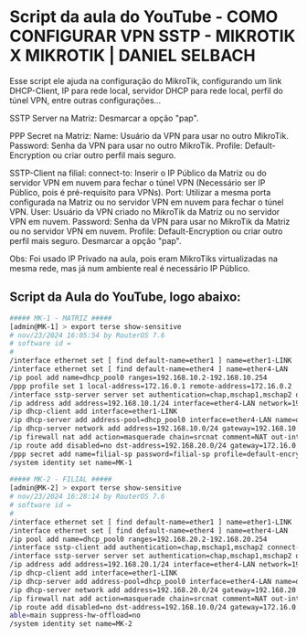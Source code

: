 # Script da aula do YouTube - COMO CONFIGURAR VPN SSTP - MIKROTIK X MIKROTIK | DANIEL SELBACH

Esse script ele ajuda na configuração do MikroTik, configurando um link DHCP-Client, IP para rede local, servidor DHCP para rede local, perfil do túnel VPN, entre outras configurações...

SSTP Server na Matriz:
Desmarcar a opção "pap".

PPP Secret na Matriz:
Name: Usuário da VPN para usar no outro MikroTik.
Password: Senha da VPN para usar no outro MikroTik.
Profile: Default-Encryption ou criar outro perfil mais seguro.

SSTP-Client na filial:
connect-to: Inserir o IP Público da Matriz ou do servidor VPN em nuvem para fechar o túnel VPN (Necessário ser IP Público, pois é pré-requisito para VPNs).
Port: Utilizar a mesma porta configurada na Matriz ou no servidor VPN em nuvem para fechar o túnel VPN.
User: Usuário da VPN criado no MikroTik da Matriz ou no servidor VPN em nuvem.
Password: Senha da VPN para usar no MikroTik da Matriz ou no servidor VPN em nuvem.
Profile: Default-Encryption ou criar outro perfil mais seguro.
Desmarcar a opção "pap".


Obs: Foi usado IP Privado na aula, pois eram MikroTiks virtualizadas na mesma rede, mas já num ambiente real é necessário IP Público.

## Script da Aula do YouTube, logo abaixo:

```sh
##### MK-1 - MATRIZ #####
[admin@MK-1] > export terse show-sensitive
# nov/23/2024 16:05:54 by RouterOS 7.6
# software id =
#
/interface ethernet set [ find default-name=ether1 ] name=ether1-LINK
/interface ethernet set [ find default-name=ether4 ] name=ether4-LAN
/ip pool add name=dhcp_pool0 ranges=192.168.10.2-192.168.10.254
/ppp profile set 1 local-address=172.16.0.1 remote-address=172.16.0.2
/interface sstp-server server set authentication=chap,mschap1,mschap2 default-profile=default-encryption enabled=yes
/ip address add address=192.168.10.1/24 interface=ether4-LAN network=192.168.10.0
/ip dhcp-client add interface=ether1-LINK
/ip dhcp-server add address-pool=dhcp_pool0 interface=ether4-LAN name=dhcp1
/ip dhcp-server network add address=192.168.10.0/24 gateway=192.168.10.1
/ip firewall nat add action=masquerade chain=srcnat comment=NAT out-interface=ether1-LINK
/ip route add disabled=no dst-address=192.168.20.0/24 gateway=172.16.0.2 routing-table=main suppress-hw-offload=no
/ppp secret add name=filial-sp password=filial-sp profile=default-encryption service=sstp
/system identity set name=MK-1
  
##### MK-2 - FILIAL #####
[admin@MK-2] > export terse show-sensitive 
# nov/23/2024 16:28:14 by RouterOS 7.6
# software id = 
#
/interface ethernet set [ find default-name=ether1 ] name=ether1-LINK
/interface ethernet set [ find default-name=ether4 ] name=ether4-LAN
/ip pool add name=dhcp_pool0 ranges=192.168.20.2-192.168.20.254
/interface sstp-client add authentication=chap,mschap1,mschap2 connect-to=<IP-PUBLICO-DA-MATRIZ> disabled=no name=sstp-matriz password=filial-sp profile=default-encryption user=filial-sp
/interface sstp-server server set authentication=chap,mschap1,mschap2 default-profile=default-encryption enabled=yes
/ip address add address=192.168.20.1/24 interface=ether4-LAN network=192.168.20.0
/ip dhcp-client add interface=ether1-LINK
/ip dhcp-server add address-pool=dhcp_pool0 interface=ether4-LAN name=dhcp1
/ip dhcp-server network add address=192.168.20.0/24 gateway=192.168.20.1
/ip firewall nat add action=masquerade chain=srcnat comment=NAT out-interface=ether1-LINK
/ip route add disabled=no dst-address=192.168.10.0/24 gateway=172.16.0.1 routing-t
able=main suppress-hw-offload=no
/system identity set name=MK-2
``````
